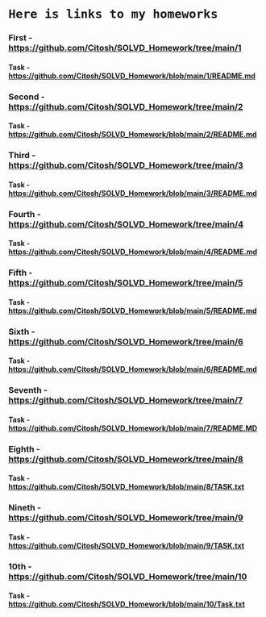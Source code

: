 # `Here is links to my homeworks`

### First    - https://github.com/Citosh/SOLVD_Homework/tree/main/1
#### Task    - https://github.com/Citosh/SOLVD_Homework/blob/main/1/README.md

### Second   - https://github.com/Citosh/SOLVD_Homework/tree/main/2
#### Task    - https://github.com/Citosh/SOLVD_Homework/blob/main/2/README.md

### Third    - https://github.com/Citosh/SOLVD_Homework/tree/main/3
#### Task    - https://github.com/Citosh/SOLVD_Homework/blob/main/3/README.md

### Fourth   - https://github.com/Citosh/SOLVD_Homework/tree/main/4
#### Task    - https://github.com/Citosh/SOLVD_Homework/blob/main/4/README.md

### Fifth    - https://github.com/Citosh/SOLVD_Homework/tree/main/5
#### Task    - https://github.com/Citosh/SOLVD_Homework/blob/main/5/README.md

### Sixth    - https://github.com/Citosh/SOLVD_Homework/tree/main/6
#### Task    - https://github.com/Citosh/SOLVD_Homework/blob/main/6/README.md

### Seventh  - https://github.com/Citosh/SOLVD_Homework/tree/main/7 
#### Task    - https://github.com/Citosh/SOLVD_Homework/blob/main/7/README.MD

### Eighth   - https://github.com/Citosh/SOLVD_Homework/tree/main/8 
#### Task    - https://github.com/Citosh/SOLVD_Homework/blob/main/8/TASK.txt

### Nineth   - https://github.com/Citosh/SOLVD_Homework/tree/main/9
#### Task    - https://github.com/Citosh/SOLVD_Homework/blob/main/9/TASK.txt

### 10th     - https://github.com/Citosh/SOLVD_Homework/tree/main/10
#### Task    - https://github.com/Citosh/SOLVD_Homework/blob/main/10/Task.txt

